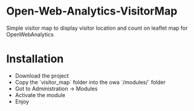 # Open-Web-Analytics-VisitorMap
Simple visitor map to display visitor location and count on leaflet map for OpenWebAnalytics

# Installation
- Download the project
- Copy the ´visitor_map´ folder into the owa ´/modules/´ folder
- Got to Administration -> Modules
- Activate the module
- Enjoy
